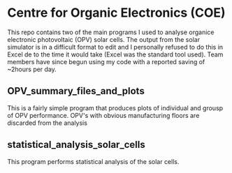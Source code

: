# Centre for Organic Electronics (COE)
This repo contains two of the main programs I used to analyse organice electronic photovoltaic (OPV) solar cells.  The output from the solar simulator is in a difficult format to edit and I personally refused to do this in Excel de to the time it would take (Excel was the standard tool used).  Team members have since begun using my code with a reported saving of ~2hours per day.

## OPV_summary_files_and_plots
This is a fairly simple program that produces plots of individual and grousp of OPV performance.  OPV's with obvious manufacturing floors are discarded from the analysis

## statistical_analysis_solar_cells
This program performs statistical analysis of the solar cells.  



